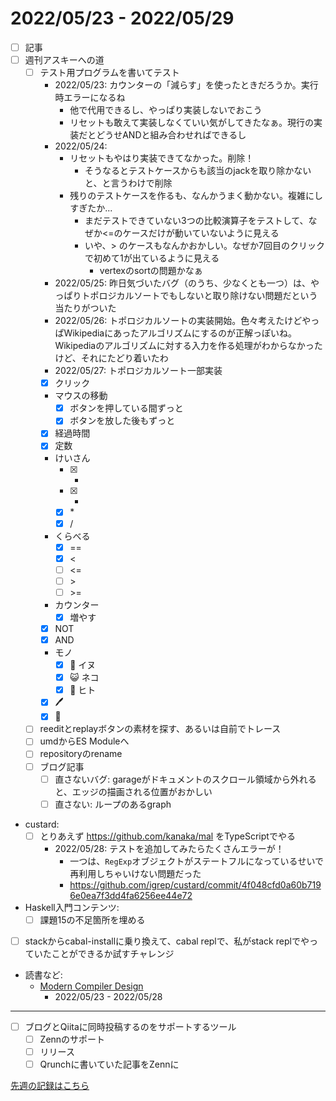 # 2022/05/23 - 2022/05/29

- [ ] 記事
- [ ] 週刊アスキーへの道
    - [ ] テスト用プログラムを書いてテスト
        - 2022/05/23: カウンターの「減らす」を使ったときだろうか。実行時エラーになるね
            - 他で代用できるし、やっぱり実装しないでおこう
            - リセットも敢えて実装しなくていい気がしてきたなぁ。現行の実装だとどうせANDと組み合わせればできるし
        - 2022/05/24:
            - リセットもやはり実装できてなかった。削除！
                - そうなるとテストケースからも該当のjackを取り除かないと、と言うわけで削除
            - 残りのテストケースを作るも、なんかうまく動かない。複雑にしすぎたか...
                - まだテストできていない3つの比較演算子をテストして、なぜか\<=のケースだけが動いていないように見える
                - いや、\> のケースもなんかおかしい。なぜか7回目のクリックで初めて1が出ているように見える
                    - vertexのsortの問題かなぁ
        - 2022/05/25: 昨日気づいたバグ（のうち、少なくとも一つ）は、やっぱりトポロジカルソートでもしないと取り除けない問題だという当たりがついた
        - 2022/05/26: トポロジカルソートの実装開始。色々考えたけどやっぱWikipediaにあったアルゴリズムにするのが正解っぽいね。Wikipediaのアルゴリズムに対する入力を作る処理がわからなかったけど、それにたどり着いたわ
        - 2022/05/27: トポロジカルソート一部実装
        - [x] クリック
        - マウスの移動
            - [x] ボタンを押している間ずっと
            - [x] ボタンを放した後もずっと
        - [x] 経過時間
        - [x] 定数
        - けいさん
            - [x] +
            - [x] -
            - [x] \*
            - [x] /
        - くらべる
            - [x] ==
            - [x] \<
            - [ ] \<=
            - [ ] \>
            - [ ] \>=
        - カウンター
            - [x] 増やす
        - [x] NOT
        - [x] AND
        - モノ
            - [x] 🐶 イヌ
            - [x] 😺 ネコ
            - [x] 🙂 ヒト
        - [x] 🖊
        - [x] 🔁
    - [ ] reeditとreplayボタンの素材を探す、あるいは自前でトレース
    - [ ] umdからES Moduleへ
    - [ ] repositoryのrename
    - [ ] ブログ記事
        - [ ] 直さないバグ: garageがドキュメントのスクロール領域から外れると、エッジの描画される位置がおかしい
        - [ ] 直さない: ループのあるgraph
- custard:
    - [ ] とりあえず <https://github.com/kanaka/mal> をTypeScriptでやる
        - 2022/05/28: テストを追加してみたらたくさんエラーが！
            - 一つは、`RegExp`オブジェクトがステートフルになっているせいで再利用しちゃいけない問題だった
            - <https://github.com/igrep/custard/commit/4f048cfd0a60b7196e0ea7f3dd4fa6256ee44e72>
- Haskell入門コンテンツ:
    - [ ] 課題15の不足箇所を埋める
- [ ] stackからcabal-installに乗り換えて、cabal replで、私がstack replでやっていたことができるか試すチャレンジ
- 読書など:
    - [Modern Compiler Design](https://www.springer.com/jp/book/9781461446989)
        - 2022/05/23 - 2022/05/28

------

- [ ] ブログとQiitaに同時投稿するのをサポートするツール
    - [ ] Zennのサポート
    - [ ] リリース
    - [ ] Qrunchに書いていた記事をZennに

[先週の記録はこちら](https://github.com/igrep/daily-commits/blob/2a8c4902fff1f7bba3938f327e0c9170b55d5404/yesterday.md)
